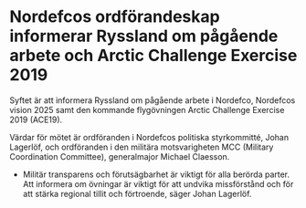 # Nordefcos ordförandeskap informerar Ryssland om pågående arbete och Arctic Challenge Exercise 2019

Syftet är att informera Ryssland om pågående arbete i Nordefco, Nordefcos vision 2025 samt den kommande flygövningen Arctic Challenge Exercise 2019 (ACE19).

Värdar för mötet är ordföranden i Nordefcos politiska styrkommitté, Johan Lagerlöf, och ordföranden i den militära motsvarigheten MCC (Military Coordination Committee), generalmajor Michael Claesson.

- Militär transparens och förutsägbarhet är viktigt för alla berörda parter. Att informera om övningar är viktigt för att undvika missförstånd och för att stärka regional tillit och förtroende, säger Johan Lagerlöf.
